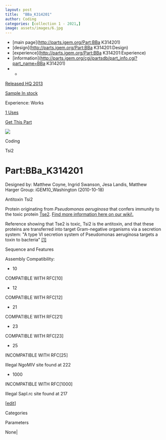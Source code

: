 ```yaml
---
layout: post
title:  "BBa_K314201"
author: Coding
categories: [collection 1 - 2021,] 
image: assets/images/6.jpg
---
```



  * [main page](http://parts.igem.org/Part:BBa K314201)
  * [design](http://parts.igem.org/Part:BBa K314201:Design)
  * [experience](http://parts.igem.org/Part:BBa K314201:Experience)
  * [information](http://parts.igem.org/cgi/partsdb/part_info.cgi?part_name=BBa K314201)
  *   * 

[Released HQ 2013](http://parts.igem.org/Help:Part_Status_Box)

[Sample In stock](http://parts.igem.org/Help:Part_Status_Box)

Experience: Works

[1 Uses](http://parts.igem.org/partsdb/uses.cgi?part=BBa_K314201)

[ Get This Part](http://parts.igem.org/partsdb/get_part.cgi?part=BBa_K314201)

![](http://parts.igem.org/images/partbypart/icon_coding.png)

Coding

Tsi2

# Part:BBa_K314201

Designed by: Matthew Coyne, Ingrid Swanson, Jesa Landis, Matthew Harger
Group: iGEM10_Washington   (2010-10-18)

Antitoxin Tsi2

Protein originating from _Pseudomonas aeruginosa_ that confers immunity to the
toxic protein [Tse2](http://parts.igem.org/Part:BBa_K314200). [Find more
information here on our
wiki!.](http://2010.igem.org/Team:Washington/Gram_Negative)

Reference showing that Tse2 is toxic, Tsi2 is the antitoxin, and that these
proteins are transferred into target Gram-negative organisms via a secretion
system: "A type VI secretion system of Pseudomonas aeruginosa targets a toxin
to bacteria" [[1]](http://www.ncbi.nlm.nih.gov/pubmed/20114026)

Sequence and Features

  

Assembly Compatibility:

  * 10

COMPATIBLE WITH RFC[10]

  * 12

COMPATIBLE WITH RFC[12]

  * 21

COMPATIBLE WITH RFC[21]

  * 23

COMPATIBLE WITH RFC[23]

  * 25

INCOMPATIBLE WITH RFC[25]

Illegal NgoMIV site found at 222  

  * 1000

INCOMPATIBLE WITH RFC[1000]

Illegal SapI.rc site found at 217  

  

[[edit](http://parts.igem.org/partsdb/part_info.cgi?part_name=BBa_K314201)]

Categories

Parameters

None|

